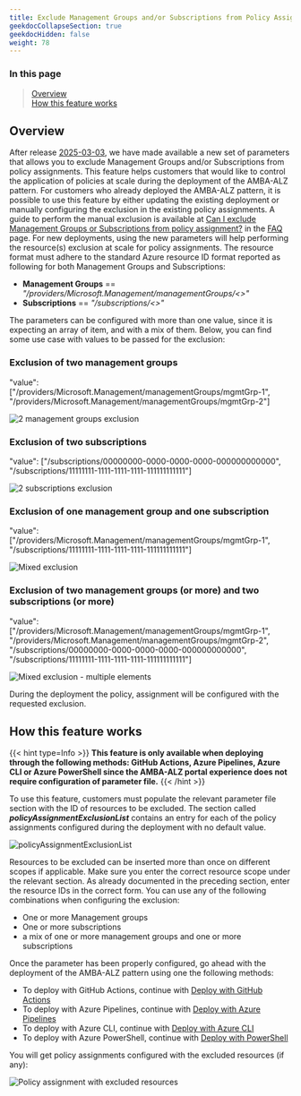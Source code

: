 ```yaml
---
title: Exclude Management Groups and/or Subscriptions from Policy Assignment
geekdocCollapseSection: true
geekdocHidden: false
weight: 78
---
```


### In this page

> [Overview](../Exclude_resources_from_policy_assignment#overview) </br>
> [How this feature works](../Exclude_resources_from_policy_assignment#how-this-feature-works) </br>

## Overview

After release [2025-03-03](../../Overview/Whats-New#2025-03-03), we have made available a new set of parameters that allows you to exclude Management Groups and/or Subscriptions from policy assignments. This feature helps customers that would like to control the application of policies at scale during the deployment of the AMBA-ALZ pattern. For customers who already deployed the AMBA-ALZ pattern, it is possible to use this feature by either updating the existing deployment or manually configuring the exclusion in the existing policy assignments. A guide to perform the manual exclusion is available at [Can I exclude Management Groups or Subscriptions from policy assignment?](../../Resources/FAQ#can-i-exclude-management-groups-or-subscriptions-from-policy-assignment) in the [FAQ](../../Resources/FAQ) page. For new deployments, using the new parameters will help performing the resource(s) exclusion at scale for policy assignments. The resource format must adhere to the standard Azure resource ID format reported as following for both Management Groups and Subscriptions:

- **Management Groups** == *"/providers/Microsoft.Management/managementGroups/<<management group id>>"*
- **Subscriptions** == *"/subscriptions/<<subscription id>>"*

The parameters can be configured with more than one value, since it is expecting an array of item, and with a mix of them. Below, you can find some use case with values to be passed for the exclusion:

### Exclusion of two management groups

"value": ["/providers/Microsoft.Management/managementGroups/mgmtGrp-1", "/providers/Microsoft.Management/managementGroups/mgmtGrp-2"]

  ![2 management groups exclusion](../../media/AssignmentsExclusion-1.png)

### Exclusion of two subscriptions

"value": ["/subscriptions/00000000-0000-0000-0000-000000000000", "/subscriptions/11111111-1111-1111-1111-111111111111"]

![2 subscriptions exclusion](../../media/AssignmentsExclusion-2.png)

### Exclusion of one management group and one subscription

"value": ["/providers/Microsoft.Management/managementGroups/mgmtGrp-1", "/subscriptions/11111111-1111-1111-1111-111111111111"]

![Mixed exclusion](../../media/AssignmentsExclusion-3.png)

### Exclusion of two management groups (or more) and two subscriptions (or more)

"value": ["/providers/Microsoft.Management/managementGroups/mgmtGrp-1", "/providers/Microsoft.Management/managementGroups/mgmtGrp-2", "/subscriptions/00000000-0000-0000-0000-000000000000", "/subscriptions/11111111-1111-1111-1111-111111111111"]

![Mixed exclusion - multiple elements](../../media/AssignmentsExclusion-4.png)

During the deployment the policy, assignment will be configured with the requested exclusion.

## How this feature works

{{< hint type=Info >}}
**This feature is only available when deploying through the following methods: GitHub Actions, Azure Pipelines, Azure CLI or Azure PowerShell since the AMBA-ALZ portal experience does not require configuration of parameter file.**
{{< /hint >}}

To use this feature, customers must populate the relevant parameter file section with the ID of resources to be excluded. The section called _**policyAssignmentExclusionList**_ contains an entry for each of the policy assignments configured during the deployment with no default value.

![policyAssignmentExclusionList](../../media/AssignmentsExclusion-5.png)

Resources to be excluded can be inserted more than once on different scopes if applicable. Make sure you enter the correct resource scope under the relevant section. As already documented in the preceding section, enter the resource IDs in the correct form. You can use any of the following combinations when configuring the exclusion:

- One or more Management groups
- One or more subscriptions
- a mix of one or more management groups and one or more subscriptions

Once the parameter has been properly configured, go ahead with the deployment of the AMBA-ALZ pattern using one the following methods:

- To deploy with GitHub Actions, continue with [Deploy with GitHub Actions](../deploy/Deploy-with-GitHub-Actions)
- To deploy with Azure Pipelines, continue with [Deploy with Azure Pipelines](../deploy/Deploy-with-Azure-Pipelines)
- To deploy with Azure CLI, continue with [Deploy with Azure CLI](../deploy/Deploy-with-Azure-CLI)
- To deploy with Azure PowerShell, continue with [Deploy with PowerShell](../deploy/Deploy-with-Azure-PowerShell)

You will get policy assignments configured with the excluded resources (if any):

![Policy assignment with excluded resources](../../media/AssignmentsExclusion-6.png)

